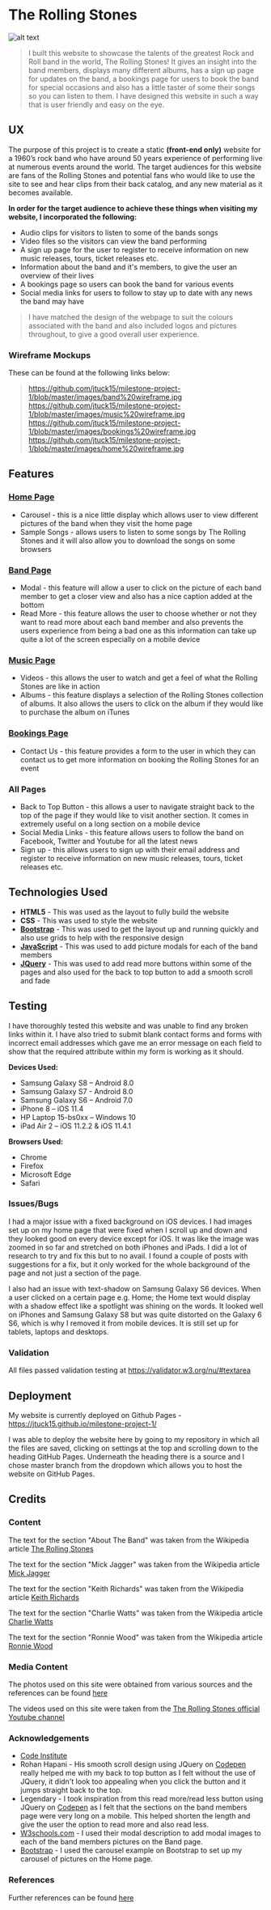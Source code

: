 # The Rolling Stones

![alt text](https://github.com/jtuck15/milestone-project-1/blob/master/images/RollingStonesWebsite.PNG "Header Picture on the Homepage")

>I built this website to showcase the talents of the greatest Rock and Roll band in the world, The Rolling Stones! It gives an insight into the band members, displays many different albums, has a sign up page for updates on the band, a bookings page for users to book the band for special occasions and also has a little taster of some their songs so you can listen to them. I have designed this website in such a way that is user friendly and easy on the eye.

## UX

The purpose of this project is to create a static **(front-end only)** website for a 1960’s rock band who have around 50 years experience of performing live at numerous events around the world. The target audiences for this website are fans of the Rolling Stones and potential fans who would like to use the site to see and hear clips from their back catalog, and any new material as it becomes available.

**In order for the target audience to achieve these things when visiting my website, I incorporated the following:**
- Audio clips for visitors to listen to some of the bands songs
- Video files so the visitors can view the band performing
- A sign up page for the user to register to receive information on new music releases, tours, ticket releases etc.
- Information about the band and it's members, to give the user an overview of their lives
- A bookings page so users can book the band for various events
- Social media links for users to follow to stay up to date with any news the band may have

>I have matched the design of the webpage to suit the colours associated with the band and also included logos and pictures throughout, to give a good overall user experience.

 ### Wireframe Mockups
 
 These can be found at the following links below:

>https://github.com/jtuck15/milestone-project-1/blob/master/images/band%20wireframe.jpg
https://github.com/jtuck15/milestone-project-1/blob/master/images/music%20wireframe.jpg
https://github.com/jtuck15/milestone-project-1/blob/master/images/bookings%20wireframe.jpg
https://github.com/jtuck15/milestone-project-1/blob/master/images/home%20wireframe.jpg

## Features

### [Home Page](https://jtuck15.github.io/milestone-project-1/)
- Carousel - this is a nice little display which allows user to view different pictures of the band when they visit the home page 
- Sample Songs - allows users to listen to some songs by The Rolling Stones and it will also allow you to download the songs on some browsers

### [Band Page](https://jtuck15.github.io/milestone-project-1/band.html)
- Modal - this feature will allow a user to click on the picture of each band member to get a closer view and also has a nice caption added at the bottom
- Read More - this feature allows the user to choose whether or not they want to read more about each band member and also prevents the users experience from being a bad one as this information can take up quite a lot of the screen especially on a mobile device

### [Music Page](https://jtuck15.github.io/milestone-project-1/music.html)
- Videos - this allows the user to watch and get a feel of what the Rolling Stones are like in action
- Albums - this feature displays a selection of the Rolling Stones collection of albums. It also allows the users to click on the album if they would like to purchase the album on iTunes

### [Bookings Page](https://jtuck15.github.io/milestone-project-1/bookings.html)
- Contact Us - this feature provides a form to the user in which they can contact us to get more information on booking the Rolling Stones for an event

### All Pages
- Back to Top Button - this allows a user to navigate straight back to the top of the page if they would like to visit another section. It comes in extremely useful on a long section on a mobile device
- Social Media Links - this feature allows users to follow the band on Facebook, Twitter and Youtube for all the latest news 
- Sign up - this allows users to sign up with their email address and register to receive information on new music releases, tours, ticket releases etc.

## Technologies Used

- **HTML5** - This was used as the layout to fully build the website
- **CSS** - This was used to style the website 
- **[Bootstrap](https://getbootstrap.com/docs/3.3/)** - This was used to get the layout up and running quickly and also use grids to help with the responsive design
- **[JavaScript](https://www.javascript.com/)** - This was used to add picture modals for each of the band members
- **[JQuery](https://jquery.com/)** - This was used to add read more buttons within some of the pages and also used for the back to top button to add a smooth scroll and fade

## Testing

I have thoroughly tested this website and was unable to find any broken links within it. I have also tried to submit blank contact forms and forms with incorrect email addresses which gave me an error message on each field to show that the required attribute within my form is working as it should.

**Devices Used:**
- Samsung Galaxy S8 – Android 8.0
-	Samsung Galaxy S7 - Android 8.0
- Samsung Galaxy S6 – Android  7.0
-	iPhone 8 – iOS 11.4
-	HP Laptop 15-bs0xx – Windows 10
-	iPad Air 2 – iOS 11.2.2 & iOS 11.4.1

**Browsers Used:**
-	Chrome 
-	Firefox
-	Microsoft Edge
-	Safari

### Issues/Bugs
I had a major issue with a fixed background on iOS devices. I had images set up on my home page that were fixed when I scroll up and down and they looked good on every device except for iOS. It was like the image was zoomed in so far and stretched on both iPhones and iPads. I did a lot of research to try and fix this but to no avail. I found a couple of posts with suggestions for a fix, but it only worked for the whole background of the page and not just a section of the page.

I also had an issue with text-shadow on Samsung Galaxy S6 devices. When a user clicked on a certain page e.g. Home; the Home text would display with a shadow effect like a spotlight was shining on the words. It looked well on iPhones and Samsung Galaxy S8 but was quite distorted on the Galaxy 6 S6, which is why I removed it from mobile devices. It is still set up for tablets, laptops and desktops.

### Validation
All files passed validation testing at https://validator.w3.org/nu/#textarea

## Deployment
My website is currently deployed on Github Pages - https://jtuck15.github.io/milestone-project-1/

I was able to deploy the website here by going to my repository in which all the files are saved, clicking on settings at the top and scrolling down to the heading GitHub Pages. Underneath the heading there is a source and I chose master branch from the dropdown which allows you to host the website on GitHub Pages.

## Credits

### Content
The text for the section "About The Band" was taken from the Wikipedia article [The Rolling Stones](https://en.wikipedia.org/wiki/The_Rolling_Stones)

The text for the section "Mick Jagger" was taken from the Wikipedia article [Mick Jagger](https://en.wikipedia.org/wiki/Mick_Jagger)

The text for the section "Keith Richards" was taken from the Wikipedia article [Keith Richards](https://en.wikipedia.org/wiki/Keith_Richards)

The text for the section "Charlie Watts" was taken from the Wikipedia article [Charlie Watts](https://en.wikipedia.org/wiki/Charlie_Watts)

The text for the section "Ronnie Wood" was taken from the Wikipedia article [Ronnie Wood](https://en.wikipedia.org/wiki/Ronnie_Wood)

### Media Content
The photos used on this site were obtained from various sources and the references can be found [here](https://github.com/jtuck15/milestone-project-1/blob/master/references.txt)

The videos used on this site were taken from the [The Rolling Stones official Youtube channel](https://www.youtube.com/channel/UCB_Z6rBg3WW3NL4-QimhC2A)

### Acknowledgements
- [Code Institute](https://www.codeinstitute.net/)
- Rohan Hapani - His smooth scroll design using JQuery on [Codepen](https://codepen.io/desirecode/pen/MJPJqV/) really helped me with my back to top button as I felt without the use of JQuery, it didn't look too appealing when you click the button and it jumps straight back to the top.
- Legendary - I took inspiration from this read more/read less button using JQuery on [Codepen](https://codepen.io/legendaryPower/pen/dvJQvB) as I felt that the sections on the band members page were very long on a mobile. This helped shorten the length and give the user the option to read more and also read less.
- [W3schools.com](https://www.w3schools.com/howto/howto_css_modal_images.asp) - I used their modal description to add modal images to each of the band members pictures on the Band page.
- [Bootstrap](https://getbootstrap.com/docs/3.3/javascript/#carousel) - I used the carousel example on Bootstrap to set up my carousel of pictures on the Home page.

### References
Further references can be found [here](https://github.com/jtuck15/milestone-project-1/blob/master/references.txt)
